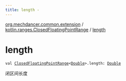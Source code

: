 ```yaml
---
title: length - 
---
```


[org.mechdancer.common.extension](../index.html) / [kotlin.ranges.ClosedFloatingPointRange](index.html) / [length](./length.html)

# length

`val `[`ClosedFloatingPointRange`](https://kotlinlang.org/api/latest/jvm/stdlib/kotlin.ranges/-closed-floating-point-range/index.html)`<`[`Double`](https://kotlinlang.org/api/latest/jvm/stdlib/kotlin/-double/index.html)`>.length: `[`Double`](https://kotlinlang.org/api/latest/jvm/stdlib/kotlin/-double/index.html)

闭区间长度

